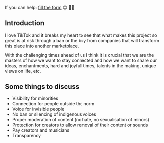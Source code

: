 If you can help: [fill the form](https://tinyurl.com/zupan-form) 😊 🙏🏼

## Introduction

I love TikTok and it breaks my heart to see that what makes this project so great is at risk through a ban
or the buy from companies that will transform this place into another marketplace.

With the challenging times ahead of us I think it is crucial that we are the masters of how we want to stay
connected and how we want to share our ideas, enchantments, hard and joyfull times, talents in the making,
unique views on life, etc.

## Some things to discuss

* Visibility for minorities
* Connection for people outside the norm
* Voice for invisible people
* No ban or silencing of indigenous voices
* Proper moderation of content (no hate, no sexualisation of minors)
* Protection for creators to allow removal of their content or sounds
* Pay creators and musicians
* Transparency



